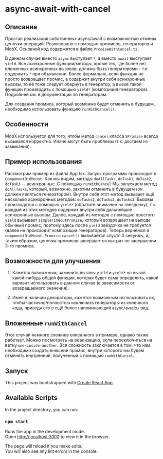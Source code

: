 # async-await-with-cancel

## Описание

Простая реализация собственных async/await с возможностью отмены цепочки операций. 
Реализовано с помощью промисов, генераторов и MobX. Основной код
содержится в файле `PromiseWithCancel.ts`.

В данном случае вместо `async` выступает `*`, а вместо `await` выступает `yield`. Все
асинхронные функции/методы, кроме тех, где более нет вложенных асинхронных вызовов,
должны быть генераторами - т.е. содержать `*` при объявлении.
Более формально, если функция не просто возвращает промис, а содержит внутри себя асинхронные
вызовы, то её тоже следует обернуть в генератор, а вызов такой функции производить с
помощью `yield*` (композиция генераторов). Подробнее см. в документации по генераторам.

Для создания промиса, который возможно будет отменить в будущем, необходимо использовать
функцию `runWithCancel()`.

## Особенности

MobX используется для того, чтобы метод `cancel` класса `SPromise` всегда вызывался
 корректно. Иначе могут быть проблемы (т.к. достаём из замыкания).

## Пример использования

Рассмотрим пример из файла App.tsx. Запуск программы происходит в `ComponentDidMount`.
Как мы видим, методы `doAllTasks`, `doTask1`, `doTask2`, `doTask3` -- асинхронные. С 
помощью `runWithCancel` Мы запускаем метод `doAllTasks`, который, возможно,
 захотим отменить в будущем (он должен являться генератором). Внутри себя этот метод
 вызывает ещё несколько асинхронных методов: `doTasks1`, `doTasks2`, `doTasks3`. Вызовы
 производятся с помощью `yield*` (обратите внимание на звёздочку), т.к. каждый из этих методов содержит внутри себя
 дальнейшие асинхронные вызовы. Далее, каждый из методов с помощью простого `yield`
 вызывает `simpleTimeoutPromise`, который возвращает на выходе обычный промис, поэтому
 здесь после `yield` звёздочка не требуется (далее не происходит композиции генераторов).
 Теперь вернёмся в `componentDidMount`. `Promise.cancel()` вызывается спустя 3 секунды, и,
 таким образом, цепочка промисов завершается как раз по завершении 3-го промиса. 
 
 ## Возможности для улучшения
 
 1. Кажется возможным, заменить вызовы `yield` и `yield*` на вызов какой-нибудь общей
 функции, которая будет сама определять, какой вариант использовать в данном случае (в
 зависимости от возвращаемого значения). 
 
 2. Имея в наличии декораторы, кажется возможным использовать их, чтобы 
 частично/полностью исключить генераторы из конечного кода, приведя его в ещё более
 напоминающий `async/await`ы вид. 
 
 ## Вложенные `runWithCancel`
 
 Этот случай немного сложнее описанного в примере, однако также работает. Можно
 посмотреть на реализацию, если переключиться на ветку `one-inside-another`. Вся сложность
 заключается в том, что нам необходимо создать внешний промис, внутри которого мы будем
 отменять внутренний, полученный с помощью `runWithCancel`. 
 
  

## Запуск

This project was bootstrapped with [Create React App](https://github.com/facebook/create-react-app).

## Available Scripts

In the project directory, you can run:

### `npm start`

Runs the app in the development mode.<br>
Open [http://localhost:3000](http://localhost:3000) to view it in the browser.

The page will reload if you make edits.<br>
You will also see any lint errors in the console.


 
 
